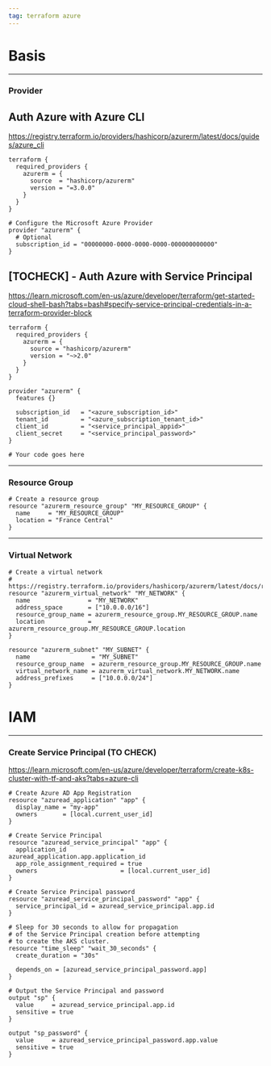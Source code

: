 ```yaml
---
tag: terraform azure
---
```


# Basis

---

### Provider

## Auth Azure with Azure CLI

https://registry.terraform.io/providers/hashicorp/azurerm/latest/docs/guides/azure_cli

````hcl
terraform {
  required_providers {
    azurerm = {
      source  = "hashicorp/azurerm"
      version = "=3.0.0"
    }
  }
}

# Configure the Microsoft Azure Provider
provider "azurerm" {
  # Optional
  subscription_id = "00000000-0000-0000-0000-000000000000"
}
````

## \[TOCHECK\] - Auth Azure with Service Principal

https://learn.microsoft.com/en-us/azure/developer/terraform/get-started-cloud-shell-bash?tabs=bash#specify-service-principal-credentials-in-a-terraform-provider-block 

````hcl
terraform {
  required_providers {
    azurerm = {
      source = "hashicorp/azurerm"
      version = "~>2.0"
    }
  }
}

provider "azurerm" {
  features {}

  subscription_id   = "<azure_subscription_id>"
  tenant_id         = "<azure_subscription_tenant_id>"
  client_id         = "<service_principal_appid>"
  client_secret     = "<service_principal_password>"
}

# Your code goes here
````

---

### Resource Group


````hcl
# Create a resource group
resource "azurerm_resource_group" "MY_RESOURCE_GROUP" {
  name     = "MY_RESOURCE_GROUP"
  location = "France Central"
}
````

---

### Virtual Network


````hcl
# Create a virtual network
# https://registry.terraform.io/providers/hashicorp/azurerm/latest/docs/resources/virtual_network
resource "azurerm_virtual_network" "MY_NETWORK" {
  name                = "MY_NETWORK"
  address_space       = ["10.0.0.0/16"]
  resource_group_name = azurerm_resource_group.MY_RESOURCE_GROUP.name
  location            = azurerm_resource_group.MY_RESOURCE_GROUP.location
}

resource "azurerm_subnet" "MY_SUBNET" {
  name                 = "MY_SUBNET"
  resource_group_name  = azurerm_resource_group.MY_RESOURCE_GROUP.name
  virtual_network_name = azurerm_virtual_network.MY_NETWORK.name
  address_prefixes     = ["10.0.0.0/24"]
}
````

# IAM

---

### Create Service Principal (TO CHECK)

https://learn.microsoft.com/en-us/azure/developer/terraform/create-k8s-cluster-with-tf-and-aks?tabs=azure-cli

````hcl
# Create Azure AD App Registration
resource "azuread_application" "app" {
  display_name = "my-app"
  owners       = [local.current_user_id]
}

# Create Service Principal
resource "azuread_service_principal" "app" {
  application_id               = azuread_application.app.application_id
  app_role_assignment_required = true
  owners                       = [local.current_user_id]
}

# Create Service Principal password
resource "azuread_service_principal_password" "app" {
  service_principal_id = azuread_service_principal.app.id
}

# Sleep for 30 seconds to allow for propagation
# of the Service Principal creation before attempting
# to create the AKS cluster.
resource "time_sleep" "wait_30_seconds" {
  create_duration = "30s"

  depends_on = [azuread_service_principal_password.app]
}

# Output the Service Principal and password
output "sp" {
  value     = azuread_service_principal.app.id
  sensitive = true
}

output "sp_password" {
  value     = azuread_service_principal_password.app.value
  sensitive = true
}
````
